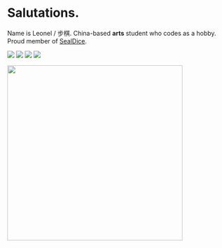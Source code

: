 # Salutations.

Name is Leonel / 步棋. China-based **arts** student who codes as a hobby. Proud member of [SealDice](https://github.com/sealdice/sealdice-core).

<p>
  <img src="https://img.shields.io/badge/go-%2300ADD8.svg?style=for-the-badge&logo=go&logoColor=white"/>
  <img src="https://img.shields.io/badge/rust-%23000000.svg?&style=for-the-badge&logo=rust&logoColor=white"/>
  <img src="https://img.shields.io/badge/c%23-%23239120.svg?style=for-the-badge&logo=c-sharp&logoColor=white"/>
  <img src="https://img.shields.io/badge/typescript-%23007ACC.svg?style=for-the-badge&logo=typescript&logoColor=white"/>
</p>

<img src="https://github-readme-stats.vercel.app/api/top-langs?username=Verplitic&hide=roff" align="center" border=0 width="400"></td>
